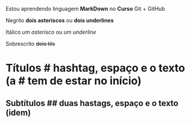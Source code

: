 Estou aprendendo linguagem **MarkDown** no __Curso__ Git + GitHub

Negrito **dois asteriscos** ou __dois underlines__

Itálico *um asterisco* ou _um underline_

Sobrescrito ~~dois tils~~

# Títulos # hashtag, espaço e o texto (a # tem de estar no início)

## Subtítulos ## duas hastags, espaço e o texto (idem)


